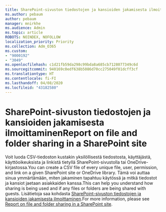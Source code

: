 ```yaml
---
title: SharePoint-sivuston tiedostojen ja kansioiden jakamisesta ilmoittaminen
ms.author: pebaum
author: pebaum
manager: mnirkhe
ms.audience: Admin
ms.topic: article
ROBOTS: NOINDEX, NOFOLLOW
localization_priority: Priority
ms.collection: Adm_O365
ms.custom:
- "9000192"
- "3049"
ms.openlocfilehash: c1d21fb59da298c99bda8a685cb7128077349c6d
ms.sourcegitcommit: 940169c0edf638b5086d70cc275049f01dcff3cf
ms.translationtype: HT
ms.contentlocale: fi-FI
ms.lasthandoff: 04/08/2020
ms.locfileid: "43182580"
---
```

# <a name="report-on-file-and-folder-sharing-in-a-sharepoint-site"></a><span data-ttu-id="21a7b-102">SharePoint-sivuston tiedostojen ja kansioiden jakamisesta ilmoittaminen</span><span class="sxs-lookup"><span data-stu-id="21a7b-102">Report on file and folder sharing in a SharePoint site</span></span>

<span data-ttu-id="21a7b-103">Voit luoda CSV-tiedoston kustakin yksilöllisestä tiedostosta, käyttäjästä, käyttöoikeuksista ja linkistä tietyllä SharePoint-sivustolla tai OneDrive-kirjastossa.</span><span class="sxs-lookup"><span data-stu-id="21a7b-103">You can create a CSV file of every unique file, user, permission, and link on a given SharePoint site or OneDrive library.</span></span> <span data-ttu-id="21a7b-104">Tämä voi auttaa sinua ymmärtämään, miten jakaminen tapahtuu käytössä ja mitkä tiedostot ja kansiot jaetaan asiakkaiden kanssa.</span><span class="sxs-lookup"><span data-stu-id="21a7b-104">This can help you understand how sharing is being used and if any files or folders are being shared with guests.</span></span> <span data-ttu-id="21a7b-105">Lisätietoja saa kohdasta [SharePoint-sivuston tiedostojen ja kansioiden jakamisesta ilmoittaminen](https://docs.microsoft.com/sharepoint/sharing-reports).</span><span class="sxs-lookup"><span data-stu-id="21a7b-105">For more information, please see [Report on file and folder sharing in a SharePoint site](https://docs.microsoft.com/sharepoint/sharing-reports).</span></span>
